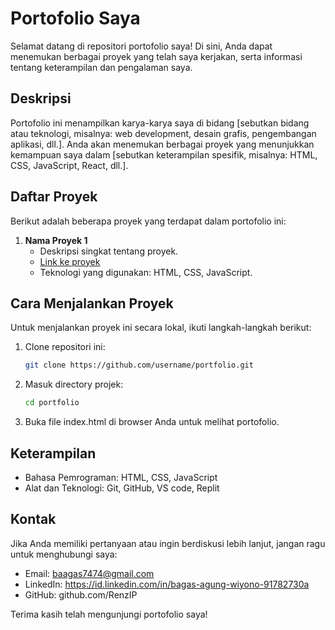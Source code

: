 # Portofolio Saya

Selamat datang di repositori portofolio saya! Di sini, Anda dapat menemukan berbagai proyek yang telah saya kerjakan, serta informasi tentang keterampilan dan pengalaman saya.

## Deskripsi

Portofolio ini menampilkan karya-karya saya di bidang [sebutkan bidang atau teknologi, misalnya: web development, desain grafis, pengembangan aplikasi, dll.]. Anda akan menemukan berbagai proyek yang menunjukkan kemampuan saya dalam [sebutkan keterampilan spesifik, misalnya: HTML, CSS, JavaScript, React, dll.].

## Daftar Proyek

Berikut adalah beberapa proyek yang terdapat dalam portofolio ini:

1. **Nama Proyek 1**
   - Deskripsi singkat tentang proyek.
   - [Link ke proyek](url-ke-proyek)
   - Teknologi yang digunakan: HTML, CSS, JavaScript.


## Cara Menjalankan Proyek

Untuk menjalankan proyek ini secara lokal, ikuti langkah-langkah berikut:

1. Clone repositori ini:
   ```bash
   git clone https://github.com/username/portfolio.git

2. Masuk directory projek:
   ```bash
   cd portfolio

4. Buka file index.html di browser Anda untuk melihat portofolio.

## Keterampilan
   - Bahasa Pemrograman: HTML, CSS, JavaScript
   - Alat dan Teknologi: Git, GitHub, VS code, Replit

## Kontak

Jika Anda memiliki pertanyaan atau ingin berdiskusi lebih lanjut, jangan ragu untuk menghubungi saya:

   - Email: baagas7474@gmail.com
   - LinkedIn: https://id.linkedin.com/in/bagas-agung-wiyono-91782730a
   - GitHub: github.com/RenzIP

Terima kasih telah mengunjungi portofolio saya!
